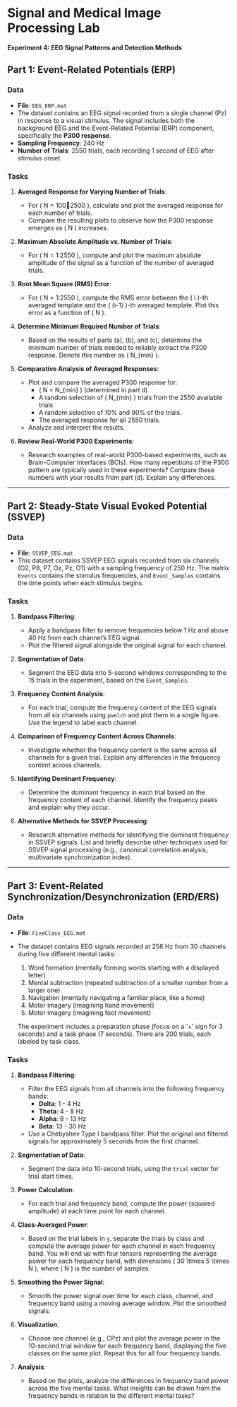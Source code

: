 # Signal and Medical Image Processing Lab  
**Experiment 4: EEG Signal Patterns and Detection Methods**

## Part 1: Event-Related Potentials (ERP)

### Data
- **File**: `EEG_ERP.mat`
- The dataset contains an EEG signal recorded from a single channel (Pz) in response to a visual stimulus. The signal includes both the background EEG and the Event-Related Potential (ERP) component, specifically the **P300 response**.
- **Sampling Frequency**: 240 Hz
- **Number of Trials**: 2550 trials, each recording 1 second of EEG after stimulus onset.

### Tasks

1. **Averaged Response for Varying Number of Trials**:
   - For \( N = 100:100:2500 \), calculate and plot the averaged response for each number of trials.
   - Compare the resulting plots to observe how the P300 response emerges as \( N \) increases.

2. **Maximum Absolute Amplitude vs. Number of Trials**:
   - For \( N = 1:2550 \), compute and plot the maximum absolute amplitude of the signal as a function of the number of averaged trials.

3. **Root Mean Square (RMS) Error**:
   - For \( N = 1:2550 \), compute the RMS error between the \( i \)-th averaged template and the \( (i-1) \)-th averaged template. Plot this error as a function of \( N \).

4. **Determine Minimum Required Number of Trials**:
   - Based on the results of parts (a), (b), and (c), determine the minimum number of trials needed to reliably extract the P300 response. Denote this number as \( N_{min} \).

5. **Comparative Analysis of Averaged Responses**:
   - Plot and compare the averaged P300 response for:
     - \( N = N_{min} \) (determined in part d)
     - A random selection of \( N_{min} \) trials from the 2550 available trials
     - A random selection of 10% and 90% of the trials.
     - The averaged response for all 2550 trials.
   - Analyze and interpret the results.

6. **Review Real-World P300 Experiments**:
   - Research examples of real-world P300-based experiments, such as Brain-Computer Interfaces (BCIs). How many repetitions of the P300 pattern are typically used in these experiments? Compare these numbers with your results from part (d). Explain any differences.

---

## Part 2: Steady-State Visual Evoked Potential (SSVEP)

### Data
- **File**: `SSVEP_EEG.mat`
- This dataset contains SSVEP EEG signals recorded from six channels (O2, P8, P7, Oz, Pz, O1) with a sampling frequency of 250 Hz. The matrix `Events` contains the stimulus frequencies, and `Event_Samples` contains the time points when each stimulus begins.

### Tasks

1. **Bandpass Filtering**:
   - Apply a bandpass filter to remove frequencies below 1 Hz and above 40 Hz from each channel’s EEG signal.
   - Plot the filtered signal alongside the original signal for each channel.

2. **Segmentation of Data**:
   - Segment the EEG data into 5-second windows corresponding to the 15 trials in the experiment, based on the `Event_Samples`.

3. **Frequency Content Analysis**:
   - For each trial, compute the frequency content of the EEG signals from all six channels using `pwelch` and plot them in a single figure. Use the legend to label each channel.

4. **Comparison of Frequency Content Across Channels**:
   - Investigate whether the frequency content is the same across all channels for a given trial. Explain any differences in the frequency content across channels.

5. **Identifying Dominant Frequency**:
   - Determine the dominant frequency in each trial based on the frequency content of each channel. Identify the frequency peaks and explain why they occur.

6. **Alternative Methods for SSVEP Processing**:
   - Research alternative methods for identifying the dominant frequency in SSVEP signals. List and briefly describe other techniques used for SSVEP signal processing (e.g., canonical correlation analysis, multivariate synchronization index).

---

## Part 3: Event-Related Synchronization/Desynchronization (ERD/ERS)

### Data
- **File**: `FiveClass_EEG.mat`
- The dataset contains EEG signals recorded at 256 Hz from 30 channels during five different mental tasks:
  1. Word formation (mentally forming words starting with a displayed letter)
  2. Mental subtraction (repeated subtraction of a smaller number from a larger one)
  3. Navigation (mentally navigating a familiar place, like a home)
  4. Motor imagery (imagining hand movement)
  5. Motor imagery (imagining foot movement)
  
  The experiment includes a preparation phase (focus on a ‘+’ sign for 3 seconds) and a task phase (7 seconds). There are 200 trials, each labeled by task class.

### Tasks

1. **Bandpass Filtering**:
   - Filter the EEG signals from all channels into the following frequency bands:
     - **Delta**: 1 - 4 Hz
     - **Theta**: 4 - 8 Hz
     - **Alpha**: 8 - 13 Hz
     - **Beta**: 13 - 30 Hz
   - Use a Chebyshev Type I bandpass filter. Plot the original and filtered signals for approximately 5 seconds from the first channel.

2. **Segmentation of Data**:
   - Segment the data into 10-second trials, using the `trial` vector for trial start times.

3. **Power Calculation**:
   - For each trial and frequency band, compute the power (squared amplitude) at each time point for each channel.

4. **Class-Averaged Power**:
   - Based on the trial labels in `y`, separate the trials by class and compute the average power for each channel in each frequency band. You will end up with four tensors representing the average power for each frequency band, with dimensions \( 30 \times 5 \times N \), where \( N \) is the number of samples.

5. **Smoothing the Power Signal**:
   - Smooth the power signal over time for each class, channel, and frequency band using a moving average window. Plot the smoothed signals.

6. **Visualization**:
   - Choose one channel (e.g., CPz) and plot the average power in the 10-second trial window for each frequency band, displaying the five classes on the same plot. Repeat this for all four frequency bands.

7. **Analysis**:
   - Based on the plots, analyze the differences in frequency band power across the five mental tasks. What insights can be drawn from the frequency bands in relation to the different mental tasks?
